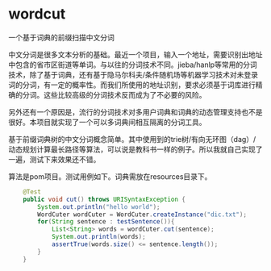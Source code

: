 # wordcut
一个基于词典的前缀扫描中文分词

中文分词是很多文本分析的基础。最近一个项目，输入一个地址，需要识别出地址中包含的省市区街道等单词。与以往的分词技术不同。jieba/hanlp等常用的分词技术，除了基于词典，还有基于隐马尔科夫/条件随机场等机器学习技术对未登录词的分词，有一定的概率性。而我们所使用的地址识别，要求必须基于词库进行精确的分词。这些比较高级的分词技术反而成为了不必要的风险。

另外还有一个原因是，流行的分词技术对多用户词典和词典的动态管理支持也不是很好。本项目就实现了一个可以多词典间相互隔离的分词工具。

基于前缀词典树的中文分词概念简单。其中使用到的trie树/有向无环图（dag）/动态规划计算最长路径等算法，可以说是教科书一样的例子。所以我就自己实现了一遍，测试下来效果还不错。

算法是pom项目。测试用例如下。词典需放在resources目录下。

```java
    @Test
    public void cut() throws URISyntaxException {
        System.out.println("hello world");
        WordCuter wordCuter = WordCuter.createInstance("dic.txt");
        for(String sentence : testSentence()){
            List<String> words = wordCuter.cut(sentence);
            System.out.println(words);
            assertTrue(words.size() <= sentence.length());
        }
    }
```

